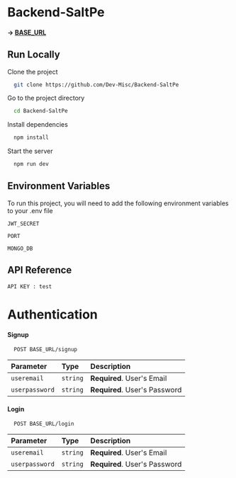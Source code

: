 # Backend-SaltPe

#### -> [BASE_URL](https://swaad-anusaar.herokuapp.com)

## Run Locally

Clone the project

```bash
  git clone https://github.com/Dev-Misc/Backend-SaltPe
```

Go to the project directory

```bash
  cd Backend-SaltPe
```

Install dependencies

```bash
  npm install
```

Start the server

```bash
  npm run dev
```

## Environment Variables

To run this project, you will need to add the following environment variables to your .env file

`JWT_SECRET`

`PORT`

`MONGO_DB`

## API Reference

`API KEY : test`

# Authentication

#### Signup

```http
  POST BASE_URL/signup
```

| Parameter           | Type     | Description                             |
| :--------           | :------- | :--------------------------------       |
| `useremail`         | `string` | **Required**. User's Email              |
| `userpassword`      | `string` | **Required**. User's Password           |

#### Login

```http
  POST BASE_URL/login
```

| Parameter           | Type     | Description                             |
| :--------           | :------- | :--------------------------------       |
| `useremail`         | `string` | **Required**. User's Email              |
| `userpassword`      | `string` | **Required**. User's Password           |
